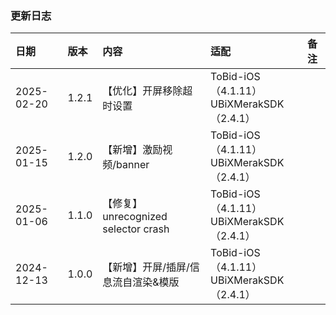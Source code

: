 ### 更新日志

| 日期 | 版本 | 内容 | 适配 | 备注  |
|:--- |:--- |:--- |:--- |:--- |
|2025-02-20 |1.2.1 | 【优化】开屏移除超时设置 | ToBid-iOS（4.1.11）<br/> UBiXMerakSDK（2.4.1） | |
|2025-01-15 |1.2.0 | 【新增】激励视频/banner | ToBid-iOS（4.1.11）<br/> UBiXMerakSDK（2.4.1） | |
|2025-01-06 |1.1.0 | 【修复】unrecognized selector crash | ToBid-iOS（4.1.11）<br/> UBiXMerakSDK（2.4.1） | | 
|2024-12-13 |1.0.0 | 【新增】开屏/插屏/信息流自渲染&模版 | ToBid-iOS（4.1.11）<br/> UBiXMerakSDK（2.4.1） | |
